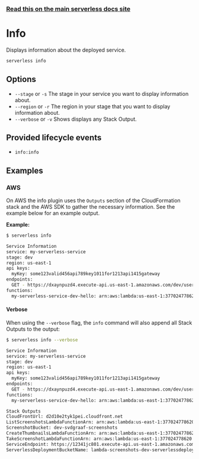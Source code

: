 <!--
title: Serverless Framework Commands - AWS Lambda - Info
menuText: Info
menuOrder: 11
description: Display information about your deployed service and the AWS Lambda Functions, Events and AWS Resources it contains.
layout: Doc
-->

<!-- DOCS-SITE-LINK:START automatically generated  -->
### [Read this on the main serverless docs site](https://www.serverless.com/framework/docs/providers/aws/cli-reference/info)
<!-- DOCS-SITE-LINK:END -->

# Info

Displays information about the deployed service.

```bash
serverless info
```

## Options
- `--stage` or `-s` The stage in your service you want to display information about.
- `--region` or `-r` The region in your stage that you want to display information about.
- `--verbose` or `-v` Shows displays any Stack Output.

## Provided lifecycle events
- `info:info`

## Examples

### AWS

On AWS the info plugin uses the `Outputs` section of the CloudFormation stack and the AWS SDK to gather the necessary information.
See the example below for an example output.

**Example:**

```bash
$ serverless info

Service Information
service: my-serverless-service
stage: dev
region: us-east-1
api keys:
  myKey: some123valid456api789key1011for1213api1415gateway
endpoints:
  GET - https://dxaynpuzd4.execute-api.us-east-1.amazonaws.com/dev/users
functions:
  my-serverless-service-dev-hello: arn:aws:lambda:us-east-1:377024778620:function:my-serverless-service-dev-hello
```

#### Verbose

When using the `--verbose` flag, the `info` command will also append all Stack Outputs to the output:

```bash
$ serverless info --verbose

Service Information
service: my-serverless-service
stage: dev
region: us-east-1
api keys:
  myKey: some123valid456api789key1011for1213api1415gateway
endpoints:
  GET - https://dxaynpuzd4.execute-api.us-east-1.amazonaws.com/dev/users
functions:
  my-serverless-service-dev-hello: arn:aws:lambda:us-east-1:377024778620:function:my-serverless-service-dev-hello

Stack Outputs
CloudFrontUrl: d2d10e2tyk1pei.cloudfront.net
ListScreenshotsLambdaFunctionArn: arn:aws:lambda:us-east-1:377024778620:function:lambda-screenshots-dev-listScreenshots
ScreenshotBucket: dev-svdgraaf-screenshots
CreateThumbnailsLambdaFunctionArn: arn:aws:lambda:us-east-1:377024778620:function:lambda-screenshots-dev-createThumbnails
TakeScreenshotLambdaFunctionArn: arn:aws:lambda:us-east-1:377024778620:function:lambda-screenshots-dev-takeScreenshot
ServiceEndpoint: https://12341jc801.execute-api.us-east-1.amazonaws.com/dev
ServerlessDeploymentBucketName: lambda-screenshots-dev-serverlessdeploymentbucket-15b7pkc04f98a
```
